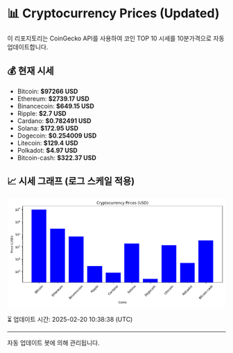 
# 📊 Cryptocurrency Prices (Updated)

이 리포지토리는 CoinGecko API를 사용하여 코인 TOP 10 시세를 10분가격으로 자동 업데이트합니다.

## 💰 현재 시세
- Bitcoin: **$97266 USD**
- Ethereum: **$2739.17 USD**
- Binancecoin: **$649.15 USD**
- Ripple: **$2.7 USD**
- Cardano: **$0.782491 USD**
- Solana: **$172.95 USD**
- Dogecoin: **$0.254009 USD**
- Litecoin: **$129.4 USD**
- Polkadot: **$4.97 USD**
- Bitcoin-cash: **$322.37 USD**

## 📈 시세 그래프 (로그 스케일 적용)
![Crypto Prices](crypto_prices.png)

⏳ 업데이트 시간: 2025-02-20 10:38:38 (UTC)

---
자동 업데이트 봇에 의해 관리됩니다.
